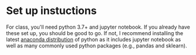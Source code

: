 # Set up instuctions

For class, you'll need python 3.7+ and jupyter notebook. If you already have these set up, you should be good to go. If not, I recommend installing the latest [anaconda distribution](https://www.anaconda.com/) of python as it includes jupyter notebook as well as many commonly used python packages (e.g., pandas and sklearn).
